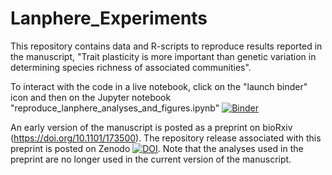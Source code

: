 # Lanphere_Experiments

This repository contains data and R-scripts to reproduce results reported in the manuscript, "Trait plasticity is more important than genetic variation in determining species richness of associated communities". 

To interact with the code in a live notebook, click on the "launch binder" icon and then on the Jupyter notebook "reproduce_lanphere_analyses_and_figures.ipynb" [![Binder](https://mybinder.org/badge.svg)](https://mybinder.org/v2/gh/mabarbour/Lanphere_Experiments/master)

An early version of the manuscript is posted as a preprint on bioRxiv (https://doi.org/10.1101/173500). The repository release associated with this preprint is posted on Zenodo [![DOI](https://zenodo.org/badge/15195239.svg)](https://zenodo.org/badge/latestdoi/15195239). Note that the analyses used in the preprint are no longer used in the current version of the manuscript.
